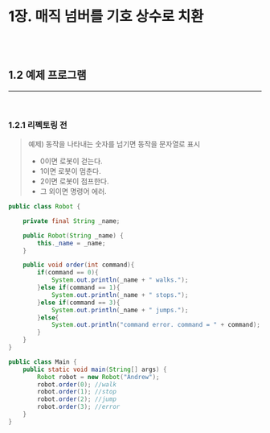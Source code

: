 # 1장. 매직 넘버를 기호 상수로 치환  

<br><br>


## 1.2 예제 프로그램  

___  

<br>

### 1.2.1 리펙토링 전  

> 예제) 동작을 나타내는 숫자를 넘기면 동작을 문자열로 표시   
>   * 0이면 로봇이 걷는다. 
>   * 1이면 로봇이 멈춘다. 
>   * 2이면 로봇이 점프한다. 
>   * 그 외이면 명령어 에러.  


```java 
public class Robot {

    private final String _name;

    public Robot(String _name) {
        this._name = _name;
    }

    public void order(int command){
        if(command == 0){
            System.out.println(_name + " walks.");
        }else if(command == 1){
            System.out.println(_name + " stops.");
        }else if(command == 3){
            System.out.println(_name + " jumps.");
        }else{
            System.out.println("command error. command = " + command);
        }
    }
}

public class Main {
    public static void main(String[] args) {
        Robot robot = new Robot("Andrew");
        robot.order(0); //walk
        robot.order(1); //stop
        robot.order(2); //jump
        robot.order(3); //error
    }
}
```  

